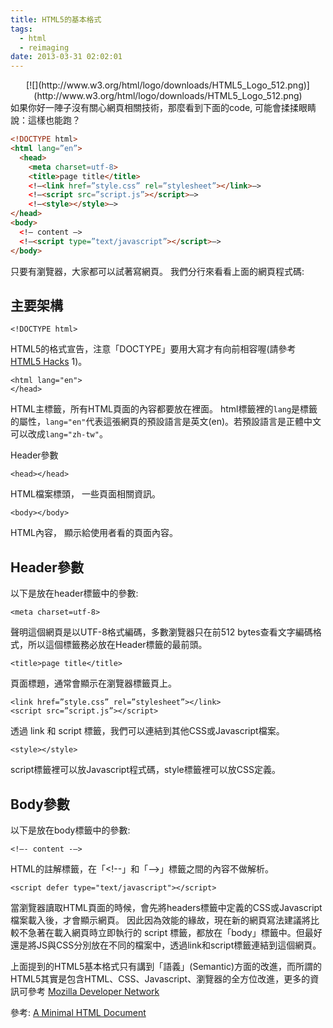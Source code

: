 ```yaml
---
title: HTML5的基本格式
tags:
  - html
  - reimaging
date: 2013-03-31 02:02:01
---
```


<div class="separator" style="clear: both; text-align: center;">[![](http://www.w3.org/html/logo/downloads/HTML5_Logo_512.png)](http://www.w3.org/html/logo/downloads/HTML5_Logo_512.png)</div>
如果你好一陣子沒有關心網頁相關技術，那麼看到下面的code, 可能會揉揉眼睛說：這樣也能跑？

```html
<!DOCTYPE html>
<html lang=”en”>
  <head>
    <meta charset=utf-8>
    <title>page title</title>
    <!–<link href=”style.css” rel=”stylesheet”></link>–>
    <!–<script src=”script.js”></script>–>
    <!–<style></style>–>
</head>
<body>
  <!– content –>
  <!–<script type=”text/javascript”></script>–>
</body>
```

只要有瀏覽器，大家都可以試著寫網頁。
我們分行來看看上面的網頁程式碼:

## 主要架構

```
<!DOCTYPE html>
```

HTML5的格式宣告，注意「DOCTYPE」要用大寫才有向前相容喔(請參考[HTML5 Hacks](http://shop.oreilly.com/product/0636920026273.do) 1)。

```
<html lang="en">
</head>
```

HTML主標籤，所有HTML頁面的內容都要放在裡面。 html標籤裡的`lang`是標籤的屬性，`lang="en"`代表這張網頁的預設語言是英文(en)。若預設語言是正體中文可以改成`lang="zh-tw"`。

Header參數

```
<head></head>
```

HTML檔案標頭， 一些頁面相關資訊。

```
<body></body>
```

HTML內容， 顯示給使用者看的頁面內容。

## Header參數

以下是放在header標籤中的參數:

```
<meta charset=utf-8>
```

聲明這個網頁是以UTF-8格式編碼，多數瀏覽器只在前512 bytes查看文字編碼格式，所以這個標籤務必放在Header標籤的最前頭。</span>

```
<title>page title</title>
```

頁面標題，通常會顯示在瀏覽器標籤頁上。

```
<link href=”style.css” rel=”stylesheet”></link>
<script src=”script.js”></script>
```

透過 link 和 script 標籤，我們可以連結到其他CSS或Javascript檔案。

```
<style></style>
```

script標籤裡可以放Javascript程式碼，style標籤裡可以放CSS定義。

## Body參數

以下是放在body標籤中的參數:

```
<!–- content -–>
```

HTML的註解標籤，在「&lt;!--」和「--&gt;」標籤之間的內容不做解析。

```
<script defer type="text/javascript"></script>
```

當瀏覽器讀取HTML頁面的時候，會先將headers標籤中定義的CSS或Javascript檔案載入後，才會顯示網頁。 
因此因為效能的緣故，現在新的網頁寫法建議將比較不急著在載入網頁時立即執行的 script 標籤，都放在「body」標籤中。但最好還是將JS與CSS分別放在不同的檔案中，透過link和script標籤連結到這個網頁。

上面提到的HTML5基本格式只有講到「語義」(Semantic)方面的改進，而所謂的HTML5其實是包含HTML、CSS、Javascript、瀏覽器的全方位改進，更多的資訊可參考 [Mozilla Developer Network](https://developer.mozilla.org/docs/HTML/HTML5)

參考: [A Minimal HTML Document](http://www.sitepoint.com/a-minimal-html-document-html5-edition/)
